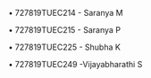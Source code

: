 •	727819TUEC214 - Saranya M

•	727819TUEC215 - Saranya P

•	727819TUEC225 - Shubha K

•	727819TUEC249 -Vijayabharathi S
